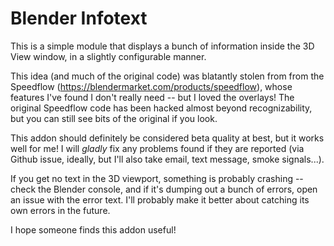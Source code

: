 # Blender Infotext

This is a simple module that displays a bunch of information inside
the 3D View window, in a slightly configurable manner.

This idea (and much of the original code) was blatantly stolen from
from the Speedflow (<https://blendermarket.com/products/speedflow>),
whose features I've found I don't really need -- but I loved the
overlays! The original Speedflow code has been hacked almost beyond
recognizability, but you can still see bits of the original if you
look.

This addon should definitely be considered beta quality at best, but
it works well for me! I will *gladly* fix any problems found if they are
reported (via Github issue, ideally, but I'll also take email, text
message, smoke signals...).

If you get no text in the 3D viewport, something is probably crashing --
check the Blender console, and if it's dumping out a bunch of errors,
open an issue with the error text. I'll probably make it better about
catching its own errors in the future.

I hope someone finds this addon useful!
